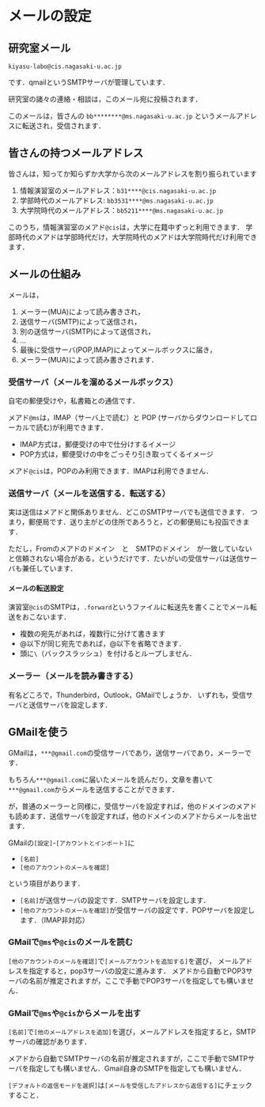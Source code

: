 # メールの設定

## 研究室メール

```
kiyasu-labo@cis.nagasaki-u.ac.jp
```

です．qmailというSMTPサーバが管理しています．

研究室の諸々の連絡・相談は，このメール宛に投稿されます．

このメールは，皆さんの `bb********@ms.nagasaki-u.ac.jp` というメールアドレスに転送され，受信されます．

## 皆さんの持つメールアドレス

皆さんは，知ってか知らずか大学から次のメールアドレスを割り振られています

1. 情報演習室のメールアドレス：`b31****@cis.nagasaki-u.ac.jp`
2. 学部時代のメールアドレス: `bb3531****@ms.nagasaki-u.ac.jp`
3. 大学院時代のメールアドレス：`bb5211****@ms.nagasaki-u.ac.jp`

このうち，情報演習室のメアド`@cis`は，大学に在籍中ずっと利用できます．
学部時代のメアドは学部時代だけ，大学院時代のメアドは大学院時代だけ利用できます．

## メールの仕組み

メールは，

1. メーラー(MUA)によって読み書きされ，
2. 送信サーバ(SMTP)によって送信され，
3. 別の送信サーバ(SMTP)によって送信され，
4. ...
5. 最後に受信サーバ(POP,IMAP)によってメールボックスに届き，
6. メーラー(MUA)によって読み書きされます．

### 受信サーバ（メールを溜めるメールボックス）

自宅の郵便受けや，私書箱との通信です．

メアド`@ms`は，IMAP（サーバ上で読む）と POP (サーバからダウンロードしてローカルで読む)が利用できます．
- IMAP方式は，郵便受けの中で仕分けするイメージ
- POP方式は，郵便受けの中をごっそり引き取ってくるイメージ

メアド`@cis`は，POPのみ利用できます．IMAPは利用できません．

### 送信サーバ（メールを送信する．転送する）

実は送信はメアドと関係ありません．どこのSMTPサーバでも送信できます．
つまり，郵便局です．送り主がどの住所であろうと，どの郵便局にも投函できます．

ただし，Fromのメアドのドメイン　と　SMTPのドメイン　が一致していないと信頼されない場合がある，というだけです．たいがいの受信サーバは送信サーバも兼任しています．

#### メールの転送設定

演習室`@cis`のSMTPは，`.forward`というファイルに転送先を書くことでメール転送をおこないます．

- 複数の宛先があれば，複数行に分けて書きます
- @以下が同じ宛先であれば，@以下を省略できます．
- 頭に`\`（バックスラッシュ）を付けるとループしません．

### メーラー（メールを読み書きする）

有名どころで，Thunderbird，Outlook，GMailでしょうか．
いずれも，受信サーバと送信サーバを設定します．


## GMailを使う

GMailは，`***@gmail.com`の受信サーバであり，送信サーバであり，メーラーです．

もちろん`***@gmail.com`に届いたメールを読んだり，文章を書いて`***@gmail.com`からメールを送信することができます．

が，普通のメーラーと同様に，受信サーバを設定すれば，他のドメインのメアドも読めます．送信サーバを設定すれば，他のドメインのメアドからメールを出せます．

GMailの`[設定]`-`[アカウントとインポート]`に

- `[名前]`
- `[他のアカウントのメールを確認]`

という項目があります．

- `[名前]`が送信サーバの設定です．SMTPサーバを設定します．
- `[他のアカウントのメールを確認]`が受信サーバの設定です．POPサーバを設定します．（IMAP非対応）

### GMailで`@ms`や`@cis`のメールを読む

`[他のアカウントのメールを確認]`で`[メールアカウントを追加する]`を選び，
メールアドレスを指定すると，pop3サーバの設定に進みます．
メアドから自動でPOP3サーバの名前が推定されますが，ここで手動でPOP3サーバを指定しても構いません．

### GMailで`@ms`や`@cis`からメールを出す

`[名前]`で`[他のメールアドレスを追加]`を選び，メールアドレスを指定すると，SMTPサーバの確認があります．

メアドから自動でSMTPサーバの名前が推定されますが，ここで手動でSMTPサーバを指定しても構いません．Gmail自身のSMTPを指定しても構いません．

`[デフォルトの返信モードを選択]`は`[メールを受信したアドレスから返信する]`にチェックすること．

